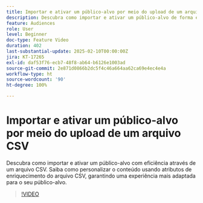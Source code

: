 ```yaml
---
title: Importar e ativar um público-alvo por meio do upload de um arquivo CSV
description: Descubra como importar e ativar um público-alvo de forma eficiente fazendo upload de um arquivo CSV no AJO. Saiba como personalizar o conteúdo usando atributos de enriquecimento do arquivo CSV, garantindo uma experiência mais adaptada para o seu público-alvo.
feature: Audiences
role: User
level: Beginner
doc-type: Feature Video
duration: 402
last-substantial-update: 2025-02-10T00:00:00Z
jira: KT-17265
exl-id: daf53f76-ecb7-48f8-ab64-b6126e1003ad
source-git-commit: 2e871d0866b2dc5f4c46a664aa62ca69e4ec4e4a
workflow-type: ht
source-wordcount: '90'
ht-degree: 100%

---
```


# Importar e ativar um público-alvo por meio do upload de um arquivo CSV

Descubra como importar e ativar um público-alvo com eficiência através de um arquivo CSV. Saiba como personalizar o conteúdo usando atributos de enriquecimento do arquivo CSV, garantindo uma experiência mais adaptada para o seu público-alvo.

>[!VIDEO](https://video.tv.adobe.com/v/3444348/?learn=on&enablevpops&captions=por_br)
